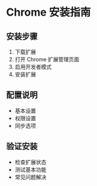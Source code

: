 # Chrome 安装指南

## 安装步骤
1. 下载扩展
2. 打开 Chrome 扩展管理页面
3. 启用开发者模式
4. 安装扩展

## 配置说明
- 基本设置
- 权限设置
- 同步选项

## 验证安装
- 检查扩展状态
- 测试基本功能
- 常见问题解决 